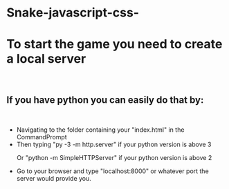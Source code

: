 # Snake-javascript-css-
<h1>To start the game you need to create a local server</h1><br>
<h2>If you have python you can easily do that by:</h2><br>
<ul>
  <li>Navigating to the folder containing your "index.html" in the CommandPrompt</li>
  <li>Then typing "py -3 -m http.server" if your python version is above 3</li>
  <p>     Or "python -m SimpleHTTPServer" if  your python version is above 2</p>
  <li>Go to your browser and type "localhost:8000" or whatever port the server would provide you.</li>
</ul>
